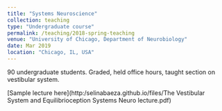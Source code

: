 ```yaml
---
title: "Systems Neuroscience"
collection: teaching
type: "Undergraduate course"
permalink: /teaching/2018-spring-teaching
venue: "University of Chicago, Department of Neurobiology"
date: Mar 2019
location: "Chicago, IL, USA"
---
```


90 undergraduate students. Graded, held office hours, taught section on vestibular system.

[Sample lecture here](http:/selinabaeza.github.io/files/The Vestibular System and Equilibrioception Systems Neuro lecture.pdf)

